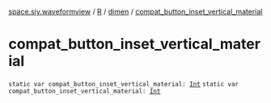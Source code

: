 [space.siy.waveformview](../../index.md) / [R](../index.md) / [dimen](index.md) / [compat_button_inset_vertical_material](./compat_button_inset_vertical_material.md)

# compat_button_inset_vertical_material

`static var compat_button_inset_vertical_material: `[`Int`](https://kotlinlang.org/api/latest/jvm/stdlib/kotlin/-int/index.html)
`static var compat_button_inset_vertical_material: `[`Int`](https://kotlinlang.org/api/latest/jvm/stdlib/kotlin/-int/index.html)